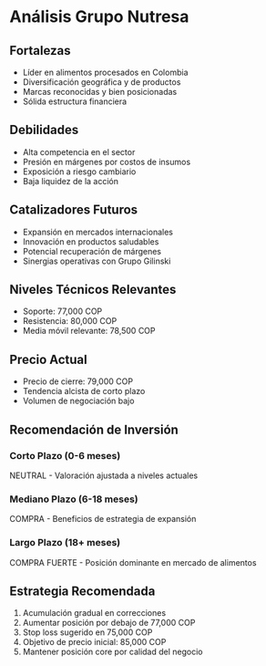 # Análisis Grupo Nutresa

## Fortalezas

- Líder en alimentos procesados en Colombia
- Diversificación geográfica y de productos
- Marcas reconocidas y bien posicionadas
- Sólida estructura financiera

## Debilidades

- Alta competencia en el sector
- Presión en márgenes por costos de insumos
- Exposición a riesgo cambiario
- Baja liquidez de la acción

## Catalizadores Futuros

- Expansión en mercados internacionales
- Innovación en productos saludables
- Potencial recuperación de márgenes
- Sinergias operativas con Grupo Gilinski

## Niveles Técnicos Relevantes

- Soporte: 77,000 COP
- Resistencia: 80,000 COP
- Media móvil relevante: 78,500 COP

## Precio Actual

- Precio de cierre: 79,000 COP
- Tendencia alcista de corto plazo
- Volumen de negociación bajo

## Recomendación de Inversión

### Corto Plazo (0-6 meses)

NEUTRAL - Valoración ajustada a niveles actuales

### Mediano Plazo (6-18 meses)

COMPRA - Beneficios de estrategia de expansión

### Largo Plazo (18+ meses)

COMPRA FUERTE - Posición dominante en mercado de alimentos

## Estrategia Recomendada

1. Acumulación gradual en correcciones
2. Aumentar posición por debajo de 77,000 COP
3. Stop loss sugerido en 75,000 COP
4. Objetivo de precio inicial: 85,000 COP
5. Mantener posición core por calidad del negocio
